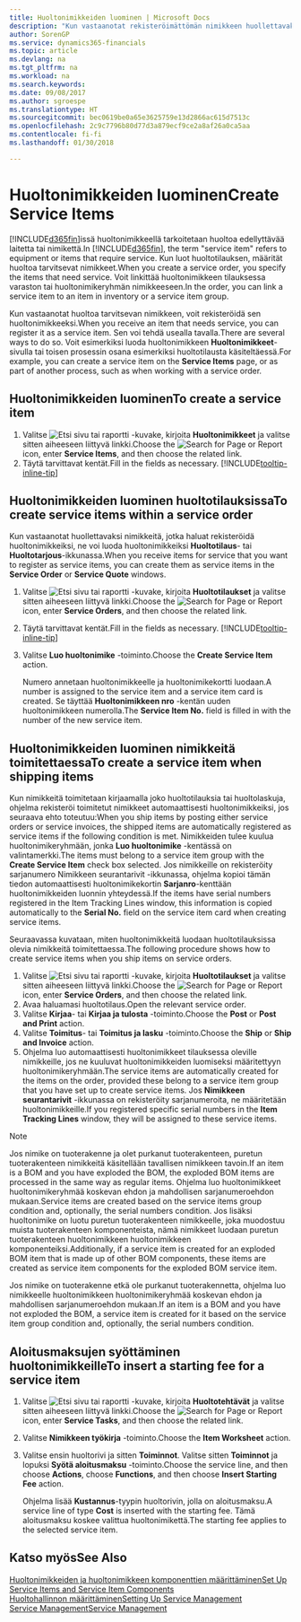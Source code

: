```yaml
---
title: Huoltonimikkeiden luominen | Microsoft Docs
description: "Kun vastaanotat rekisteröimättömän nimikkeen huollettavaksi, sen voi rekisteröidä huoltonimikkeeksi."
author: SorenGP
ms.service: dynamics365-financials
ms.topic: article
ms.devlang: na
ms.tgt_pltfrm: na
ms.workload: na
ms.search.keywords: 
ms.date: 09/08/2017
ms.author: sgroespe
ms.translationtype: HT
ms.sourcegitcommit: bec0619be0a65e3625759e13d2866ac615d7513c
ms.openlocfilehash: 2c9c7796b80d77d3a879ecf9ce2a8af26a0ca5aa
ms.contentlocale: fi-fi
ms.lasthandoff: 01/30/2018

---
```

# <a name="create-service-items"></a><span data-ttu-id="846b2-103">Huoltonimikkeiden luominen</span><span class="sxs-lookup"><span data-stu-id="846b2-103">Create Service Items</span></span>
<span data-ttu-id="846b2-104">[!INCLUDE[d365fin](includes/d365fin_md.md)]issä huoltonimikkeellä tarkoitetaan huoltoa edellyttävää laitetta tai nimikettä.</span><span class="sxs-lookup"><span data-stu-id="846b2-104">In [!INCLUDE[d365fin](includes/d365fin_md.md)], the term "service item" refers to equipment or items that require service.</span></span> <span data-ttu-id="846b2-105">Kun luot huoltotilauksen, määrität huoltoa tarvitsevat nimikkeet.</span><span class="sxs-lookup"><span data-stu-id="846b2-105">When you create a service order, you specify the items that need service.</span></span> <span data-ttu-id="846b2-106">Voit linkittää huoltonimikkeen tilauksessa varaston tai huoltonimikeryhmän nimikkeeseen.</span><span class="sxs-lookup"><span data-stu-id="846b2-106">In the order, you can link a service item to an item in inventory or a service item group.</span></span>    

<span data-ttu-id="846b2-107">Kun vastaanotat huoltoa tarvitsevan nimikkeen, voit rekisteröidä sen huoltonimikkeeksi.</span><span class="sxs-lookup"><span data-stu-id="846b2-107">When you receive an item that needs service, you can register it as a service item.</span></span> <span data-ttu-id="846b2-108">Sen voi tehdä usealla tavalla.</span><span class="sxs-lookup"><span data-stu-id="846b2-108">There are several ways to do so.</span></span> <span data-ttu-id="846b2-109">Voit esimerkiksi luoda huoltonimikkeen **Huoltonimikkeet**-sivulla tai toisen prosessin osana esimerkiksi huoltotilausta käsiteltäessä.</span><span class="sxs-lookup"><span data-stu-id="846b2-109">For example, you can create a service item on the **Service Items** page, or as part of another process, such as when working with a service order.</span></span>   

## <a name="to-create-a-service-item"></a><span data-ttu-id="846b2-110">Huoltonimikkeiden luominen</span><span class="sxs-lookup"><span data-stu-id="846b2-110">To create a service item</span></span>  
1. <span data-ttu-id="846b2-111">Valitse ![Etsi sivu tai raportti](media/ui-search/search_small.png "Etsi sivu tai raportti -kuvake") -kuvake, kirjoita **Huoltonimikkeet** ja valitse sitten aiheeseen liittyvä linkki.</span><span class="sxs-lookup"><span data-stu-id="846b2-111">Choose the ![Search for Page or Report](media/ui-search/search_small.png "Search for Page or Report icon") icon, enter **Service Items**, and then choose the related link.</span></span>
2. <span data-ttu-id="846b2-112">Täytä tarvittavat kentät.</span><span class="sxs-lookup"><span data-stu-id="846b2-112">Fill in the fields as necessary.</span></span> [!INCLUDE[tooltip-inline-tip](includes/tooltip-inline-tip_md.md)]  

## <a name="to-create-service-items-within-a-service-order"></a><span data-ttu-id="846b2-113">Huoltonimikkeiden luominen huoltotilauksissa</span><span class="sxs-lookup"><span data-stu-id="846b2-113">To create service items within a service order</span></span>  
<span data-ttu-id="846b2-114">Kun vastaanotat huollettavaksi nimikkeitä, jotka haluat rekisteröidä huoltonimikkeiksi, ne voi luoda huoltonimikkeiksi **Huoltotilaus**- tai **Huoltotarjous**-ikkunassa.</span><span class="sxs-lookup"><span data-stu-id="846b2-114">When you receive items for service that you want to register as service items, you can create them as service items in the **Service Order** or **Service Quote** windows.</span></span>  

1. <span data-ttu-id="846b2-115">Valitse ![Etsi sivu tai raportti](media/ui-search/search_small.png "Etsi sivu tai raportti -kuvake") -kuvake, kirjoita **Huoltotilaukset** ja valitse sitten aiheeseen liittyvä linkki.</span><span class="sxs-lookup"><span data-stu-id="846b2-115">Choose the ![Search for Page or Report](media/ui-search/search_small.png "Search for Page or Report icon") icon, enter **Service Orders**, and then choose the related link.</span></span>  
2. <span data-ttu-id="846b2-116">Täytä tarvittavat kentät.</span><span class="sxs-lookup"><span data-stu-id="846b2-116">Fill in the fields as necessary.</span></span> [!INCLUDE[tooltip-inline-tip](includes/tooltip-inline-tip_md.md)]  
3. <span data-ttu-id="846b2-117">Valitse **Luo huoltonimike** -toiminto.</span><span class="sxs-lookup"><span data-stu-id="846b2-117">Choose the **Create Service Item** action.</span></span>  

    <span data-ttu-id="846b2-118">Numero annetaan huoltonimikkeelle ja huoltonimikekortti luodaan.</span><span class="sxs-lookup"><span data-stu-id="846b2-118">A number is assigned to the service item and a service item card is created.</span></span> <span data-ttu-id="846b2-119">Se täyttää **Huoltonimikkeen nro** -kentän uuden huoltonimikkeen numerolla.</span><span class="sxs-lookup"><span data-stu-id="846b2-119">The **Service Item No.** field is filled in with the number of the new service item.</span></span>

## <a name="to-create-a-service-item-when-shipping-items"></a><span data-ttu-id="846b2-120">Huoltonimikkeiden luominen nimikkeitä toimitettaessa</span><span class="sxs-lookup"><span data-stu-id="846b2-120">To create a service item when shipping items</span></span>  
<span data-ttu-id="846b2-121">Kun nimikkeitä toimitetaan kirjaamalla joko huoltotilauksia tai huoltolaskuja, ohjelma rekisteröi toimitetut nimikkeet automaattisesti huoltonimikkeiksi, jos seuraava ehto toteutuu:</span><span class="sxs-lookup"><span data-stu-id="846b2-121">When you ship items by posting either service orders or service invoices, the shipped items are automatically registered as service items if the following condition is met.</span></span> <span data-ttu-id="846b2-122">Nimikkeiden tulee kuulua huoltonimikeryhmään, jonka **Luo huoltonimike** -kentässä on valintamerkki.</span><span class="sxs-lookup"><span data-stu-id="846b2-122">The items must belong to a service item group with the **Create Service Item** check box selected.</span></span> <span data-ttu-id="846b2-123">Jos nimikkeille on rekisteröity sarjanumero Nimikkeen seurantarivit -ikkunassa, ohjelma kopioi tämän tiedon automaattisesti huoltonimikekortin **Sarjanro**-kenttään huoltonimikkeiden luonnin yhteydessä.</span><span class="sxs-lookup"><span data-stu-id="846b2-123">If the items have serial numbers registered in the Item Tracking Lines window, this information is copied automatically to the **Serial No.** field on the service item card when creating service items.</span></span>  

<span data-ttu-id="846b2-124">Seuraavassa kuvataan, miten huoltonimikkeitä luodaan huoltotilauksissa olevia nimikkeitä toimitettaessa.</span><span class="sxs-lookup"><span data-stu-id="846b2-124">The following procedure shows how to create service items when you ship items on service orders.</span></span>  

1. <span data-ttu-id="846b2-125">Valitse ![Etsi sivu tai raportti](media/ui-search/search_small.png "Etsi sivu tai raportti -kuvake") -kuvake, kirjoita **Huoltotilaukset** ja valitse sitten aiheeseen liittyvä linkki.</span><span class="sxs-lookup"><span data-stu-id="846b2-125">Choose the ![Search for Page or Report](media/ui-search/search_small.png "Search for Page or Report icon") icon, enter **Service Orders**, and then choose the related link.</span></span>  
2. <span data-ttu-id="846b2-126">Avaa haluamasi huoltotilaus.</span><span class="sxs-lookup"><span data-stu-id="846b2-126">Open the relevant service order.</span></span>  
3. <span data-ttu-id="846b2-127">Valitse **Kirjaa**- tai **Kirjaa ja tulosta** -toiminto.</span><span class="sxs-lookup"><span data-stu-id="846b2-127">Choose the **Post** or **Post and Print** action.</span></span>  
4. <span data-ttu-id="846b2-128">Valitse **Toimitus**- tai **Toimitus ja lasku** -toiminto.</span><span class="sxs-lookup"><span data-stu-id="846b2-128">Choose the **Ship** or **Ship and Invoice** action.</span></span>  
5. <span data-ttu-id="846b2-129">Ohjelma luo automaattisesti huoltonimikkeet tilauksessa oleville nimikkeille, jos ne kuuluvat huoltonimikkeiden luomiseksi määritettyyn huoltonimikeryhmään.</span><span class="sxs-lookup"><span data-stu-id="846b2-129">The service items are automatically created for the items on the order, provided these belong to a service item group that you have set up to create service items.</span></span> <span data-ttu-id="846b2-130">Jos **Nimikkeen seurantarivit** -ikkunassa on rekisteröity sarjanumeroita, ne määritetään huoltonimikkeille.</span><span class="sxs-lookup"><span data-stu-id="846b2-130">If you registered specific serial numbers in the **Item Tracking Lines** window, they will be assigned to these service items.</span></span>  

> [!NOTE]  
>  <span data-ttu-id="846b2-131">Jos nimike on tuoterakenne ja olet purkanut tuoterakenteen, puretun tuoterakenteen nimikkeitä käsitellään tavallisen nimikkeen tavoin.</span><span class="sxs-lookup"><span data-stu-id="846b2-131">If an item is a BOM and you have exploded the BOM, the exploded BOM items are processed in the same way as regular items.</span></span> <span data-ttu-id="846b2-132">Ohjelma luo huoltonimikkeet huoltonimikeryhmää koskevan ehdon ja mahdollisen sarjanumeroehdon mukaan.</span><span class="sxs-lookup"><span data-stu-id="846b2-132">Service items are created based on the service items group condition and, optionally, the serial numbers condition.</span></span> <span data-ttu-id="846b2-133">Jos lisäksi huoltonimike on luotu puretun tuoterakenteen nimikkeelle, joka muodostuu muista tuoterakenteen komponenteista, nämä nimikkeet luodaan puretun tuoterakenteen huoltonimikkeen huoltonimikkeen komponenteiksi.</span><span class="sxs-lookup"><span data-stu-id="846b2-133">Additionally, if a service item is created for an exploded BOM item that is made up of other BOM components, these items are created as service item components for the exploded BOM service item.</span></span>  
>   
>  <span data-ttu-id="846b2-134">Jos nimike on tuoterakenne etkä ole purkanut tuoterakennetta, ohjelma luo nimikkeelle huoltonimikkeen huoltonimikeryhmää koskevan ehdon ja mahdollisen sarjanumeroehdon mukaan.</span><span class="sxs-lookup"><span data-stu-id="846b2-134">If an item is a BOM and you have not exploded the BOM, a service item is created for it based on the service item group condition and, optionally, the serial numbers condition.</span></span>  

## <a name="to-insert-a-starting-fee-for-a-service-item"></a><span data-ttu-id="846b2-135">Aloitusmaksujen syöttäminen huoltonimikkeille</span><span class="sxs-lookup"><span data-stu-id="846b2-135">To insert a starting fee for a service item</span></span>
1. <span data-ttu-id="846b2-136">Valitse ![Etsi sivu tai raportti](media/ui-search/search_small.png "Etsi sivu tai raportti -kuvake") -kuvake, kirjoita **Huoltotehtävät** ja valitse sitten aiheeseen liittyvä linkki.</span><span class="sxs-lookup"><span data-stu-id="846b2-136">Choose the ![Search for Page or Report](media/ui-search/search_small.png "Search for Page or Report icon") icon, enter **Service Tasks**, and then choose the related link.</span></span>
2. <span data-ttu-id="846b2-137">Valitse **Nimikkeen työkirja** -toiminto.</span><span class="sxs-lookup"><span data-stu-id="846b2-137">Choose the **Item Worksheet** action.</span></span>
3. <span data-ttu-id="846b2-138">Valitse ensin huoltorivi ja sitten **Toiminnot**. Valitse sitten **Toiminnot** ja lopuksi **Syötä aloitusmaksu** -toiminto.</span><span class="sxs-lookup"><span data-stu-id="846b2-138">Choose the service line, and then choose **Actions**, choose **Functions**, and then choose **Insert Starting Fee** action.</span></span>  

    <span data-ttu-id="846b2-139">Ohjelma lisää **Kustannus**-tyypin huoltorivin, jolla on aloitusmaksu.</span><span class="sxs-lookup"><span data-stu-id="846b2-139">A service line of type **Cost** is inserted with the starting fee.</span></span> <span data-ttu-id="846b2-140">Tämä aloitusmaksu koskee valittua huoltonimikettä.</span><span class="sxs-lookup"><span data-stu-id="846b2-140">The starting fee applies to the selected service item.</span></span>

## <a name="see-also"></a><span data-ttu-id="846b2-141">Katso myös</span><span class="sxs-lookup"><span data-stu-id="846b2-141">See Also</span></span>  
[<span data-ttu-id="846b2-142">Huoltonimikkeiden ja huoltonimikkeen komponenttien määrittäminen</span><span class="sxs-lookup"><span data-stu-id="846b2-142">Set Up Service Items and Service Item Components</span></span>](service-how-setup-service-items.md)  
[<span data-ttu-id="846b2-143">Huoltohallinnon määrittäminen</span><span class="sxs-lookup"><span data-stu-id="846b2-143">Setting Up Service Management</span></span>](service-setup-service.md)  
[<span data-ttu-id="846b2-144">Service Management</span><span class="sxs-lookup"><span data-stu-id="846b2-144">Service Management</span></span>](service-service.md)  


